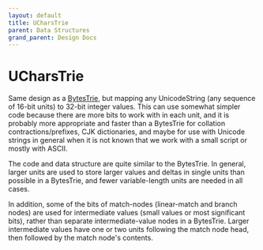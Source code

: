 ```yaml
---
layout: default
title: UCharsTrie
parent: Data Structures
grand_parent: Design Docs
---
```


<!--
© 2016 and later: Unicode, Inc. and others.
License & terms of use: http://www.unicode.org/copyright.html
-->

# UCharsTrie

Same design as a [BytesTrie](bytestrie/index.md), but mapping any UnicodeString
(any sequence of 16-bit units) to 32-bit integer values. This can use somewhat
simpler code because there are more bits to work with in each unit, and it is
probably more appropriate and faster than a BytesTrie for collation
contractions/prefixes, CJK dictionaries, and maybe for use with Unicode strings
in general when it is not known that we work with a small script or mostly with
ASCII.

The code and data structure are quite similar to the BytesTrie. In general,
larger units are used to store larger values and deltas in single units than
possible in a BytesTrie, and fewer variable-length units are needed in all
cases.

In addition, some of the bits of match-nodes (linear-match and branch nodes) are
used for intermediate values (small values or most significant bits), rather
than separate intermediate-value nodes in a BytesTrie. Larger intermediate
values have one or two units following the match node head, then followed by the
match node's contents.
